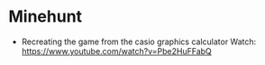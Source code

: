 # Minehunt

- Recreating the game from the casio graphics calculator
Watch: https://www.youtube.com/watch?v=Pbe2HuFFabQ
